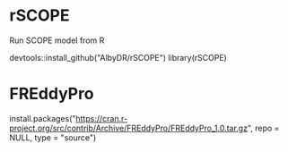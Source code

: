 # rSCOPE
Run SCOPE model from R


devtools::install_github("AlbyDR/rSCOPE")
library(rSCOPE)

# FREddyPro
install.packages("https://cran.r-project.org/src/contrib/Archive/FREddyPro/FREddyPro_1.0.tar.gz", repo = NULL, type = "source")

